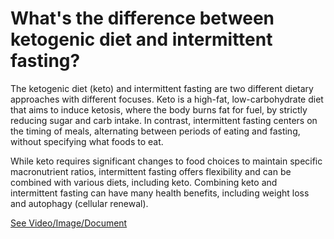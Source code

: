 # What's the difference between ketogenic diet and intermittent fasting?

The ketogenic diet (keto) and intermittent fasting are two different dietary approaches with different focuses. Keto is a high-fat, low-carbohydrate diet that aims to induce ketosis, where the body burns fat for fuel, by strictly reducing sugar and carb intake. In contrast, intermittent fasting centers on the timing of meals, alternating between periods of eating and fasting, without specifying what foods to eat.

While keto requires significant changes to food choices to maintain specific macronutrient ratios, intermittent fasting offers flexibility and can be combined with various diets, including keto. Combining keto and intermittent fasting can have many health benefits, including weight loss and autophagy (cellular renewal).

 [See Video/Image/Document](https://hls-player.drberg.com/asset?path=migrated-assets/different-benefits-between-the-ketogenic-diet-vs-intermittent-fasting-drberg)